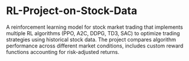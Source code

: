 # RL-Project-on-Stock-Data
A reinforcement learning model for stock market trading that implements multiple RL algorithms (PPO, A2C, DDPG, TD3, SAC) to optimize trading strategies using historical stock data. The project compares algorithm performance across different market conditions, includes custom reward functions accounting for risk-adjusted returns.
